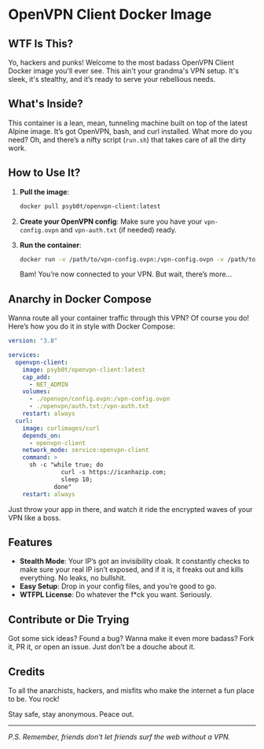 # OpenVPN Client Docker Image

## WTF Is This?

Yo, hackers and punks! Welcome to the most badass OpenVPN Client Docker image you'll ever see. This ain't your grandma's VPN setup. It's sleek, it's stealthy, and it’s ready to serve your rebellious needs.

## What's Inside?

This container is a lean, mean, tunneling machine built on top of the latest Alpine image. It’s got OpenVPN, bash, and curl installed. What more do you need? Oh, and there’s a nifty script (`run.sh`) that takes care of all the dirty work.

## How to Use It?

1. **Pull the image**:

   ```sh
   docker pull psyb0t/openvpn-client:latest
   ```

2. **Create your OpenVPN config**:
   Make sure you have your `vpn-config.ovpn` and `vpn-auth.txt` (if needed) ready.

3. **Run the container**:

   ```sh
   docker run -v /path/to/vpn-config.ovpn:/vpn-config.ovpn -v /path/to/vpn-auth.txt:/vpn-auth.txt psyb0t/openvpn-client:latest
   ```

   Bam! You’re now connected to your VPN. But wait, there’s more...

## Anarchy in Docker Compose

Wanna route all your container traffic through this VPN? Of course you do! Here’s how you do it in style with Docker Compose:

```yaml
version: "3.8"

services:
  openvpn-client:
    image: psyb0t/openvpn-client:latest
    cap_add:
      - NET_ADMIN
    volumes:
      - ./openvpn/config.ovpn:/vpn-config.ovpn
      - ./openvpn/auth.txt:/vpn-auth.txt
    restart: always
  curl:
    image: curlimages/curl
    depends_on:
      - openvpn-client
    network_mode: service:openvpn-client
    command: >
      sh -c "while true; do
               curl -s https://icanhazip.com;
               sleep 10;
             done"
    restart: always
```

Just throw your app in there, and watch it ride the encrypted waves of your VPN like a boss.

## Features

- **Stealth Mode**: Your IP’s got an invisibility cloak. It constantly checks to make sure your real IP isn’t exposed, and if it is, it freaks out and kills everything. No leaks, no bullshit.
- **Easy Setup**: Drop in your config files, and you’re good to go.
- **WTFPL License**: Do whatever the f\*ck you want. Seriously.

## Contribute or Die Trying

Got some sick ideas? Found a bug? Wanna make it even more badass? Fork it, PR it, or open an issue. Just don’t be a douche about it.

## Credits

To all the anarchists, hackers, and misfits who make the internet a fun place to be. You rock!

Stay safe, stay anonymous. Peace out.

---

_P.S. Remember, friends don't let friends surf the web without a VPN._
